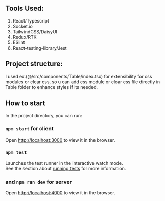 ## Tools Used:
1. React/Typescript
2. Socket.io
3. TailwindCSS/DaisyUI
4. Redux/RTK
5. ESlint
6. React-testing-library/Jest

## Project structure:
I used ex.(@/src/components/Table/index.tsx) for extensibility for css modules or clear css, so u can add css module or clear css file directly in Table folder to enhance styles if its needed.

## How to start

In the project directory, you can run:

### `npm start` for client

Open [http://localhost:3000](http://localhost:3000) to view it in the browser.


### `npm test`

Launches the test runner in the interactive watch mode.\
See the section about [running tests](https://facebook.github.io/create-react-app/docs/running-tests) for more information.


### and `npm run dev` for server

Open [http://localhost:4000](http://localhost:4000) to view it in the browser.
